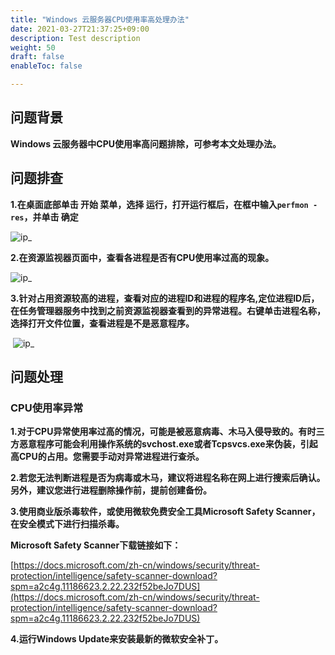 ```yaml
---
title: "Windows 云服务器CPU使用率高处理办法"
date: 2021-03-27T21:37:25+09:00
description: Test description
weight: 50
draft: false
enableToc: false

---
```


## 问题背景

**Windows 云服务器中CPU使用率高问题排除，可参考本文处理办法。**



## 问题排查

**1.在桌面底部单击 开始 菜单，选择 运行，打开运行框后，在框中输入`perfmon -res`，并单击 确定**

 ![ip_](../_images/windows_ip1.png)



**2.在资源监视器页面中，查看各进程是否有CPU使用率过高的现象。**

 ![ip_](../_images/windows_ip2.png)



**3.针对占用资源较高的进程，查看对应的进程ID和进程的程序名,定位进程ID后，在任务管理器服务中找到之前资源监视器查看到的异常进程。右键单击进程名称，选择打开文件位置，查看进程是不是恶意程序。**

​    ![ip_](../_images/windows_ip3.png)



## 问题处理

### CPU使用率异常

  **1.对于CPU异常使用率过高的情况，可能是被恶意病毒、木马入侵导致的。有时三方恶意程序可能会利用操作系统的svchost.exe或者Tcpsvcs.exe来伪装，引起高CPU的占用。您需要手动对异常进程进行查杀。**



 **2.若您无法判断进程是否为病毒或木马，建议将进程名称在网上进行搜索后确认。另外，建议您进行进程删除操作前，提前创建备份。**



**3.使用商业版杀毒软件，或使用微软免费安全工具Microsoft Safety Scanner，在安全模式下进行扫描杀毒。**

**Microsoft Safety Scanner下载链接如下：**

[https://docs.microsoft.com/zh-cn/windows/security/threat-protection/intelligence/safety-scanner-download?spm=a2c4g.11186623.2.22.232f52beJo7DUS](https://docs.microsoft.com/zh-cn/windows/security/threat-protection/intelligence/safety-scanner-download?spm=a2c4g.11186623.2.22.232f52beJo7DUS)

**4.运行Windows Update来安装最新的微软安全补丁。**

